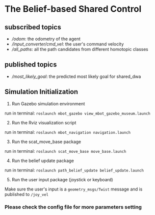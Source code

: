 # The Belief-based Shared Control

## subscribed topics

- */odom*: the odometry of the agent
- */input_converter/cmd_vel*: the user's command velocity
- */all_paths*: all the path candidates from different homotopic classes

## published topics

- */most_likely_goal*: the predicted most likely goal for shared_dwa

## Simulation Initialization

1. Run Gazebo simulation environment

run in terminal: `roslaunch mbot_gazebo view_mbot_gazebo_museum.launch`

2. Run the Rviz visualization script

run in terminal: `roslaunch mbot_navigation navigation.launch`

3. Run the scat_move_base package

run in terminal: `roslaunch scat_move_base move_base.launch`

4. Run the belief update package

run in terminal: `roslaunch path_belief_update belief_update.launch`

5. Run the user input package (joystick or keyboard)

Make sure the user's input is a `geometry_msgs/Twist` message and is published to `/joy_vel`


### Please check the config file for more parameters setting